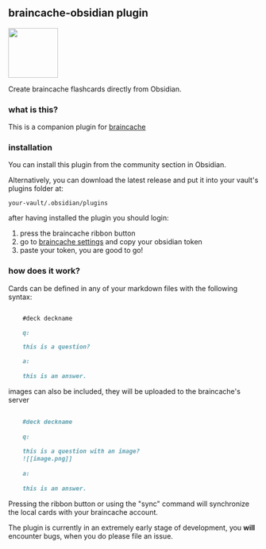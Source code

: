 ## braincache-obsidian plugin
<img src="https://braincache.co/android-chrome-192x192.baef1f58.png" width=100/>

Create braincache flashcards directly from Obsidian.

### what is this?

This is a companion plugin for [braincache](https://braincache.co)

### installation

You can install this plugin from the community section in Obsidian.

Alternatively, you can download the latest release and put it into your vault's plugins folder at:

`your-vault/.obsidian/plugins`

after having installed the plugin you should login:
1. press the braincache ribbon button
2. go to [braincache settings](https://braincache.co/settings) and copy your obsidian token
3. paste your token, you are good to go!

### how does it work?

Cards can be defined in any of your markdown files with the following syntax:

```md

  	#deck deckname

  	q:

  	this is a question?

  	a:
	
	this is an answer.

```

images can also be included, they will be uploaded to the braincache's server

```md
	
	#deck deckname
	
	q:
	
	this is a question with an image?
	![[image.png]]
	
	a:
	
	this is an answer.

```

Pressing the ribbon button or using the "sync" command will synchronize the local cards with your braincache account.

The plugin is currently in an extremely early stage of development, you **will** encounter bugs, when you do please file an issue.
